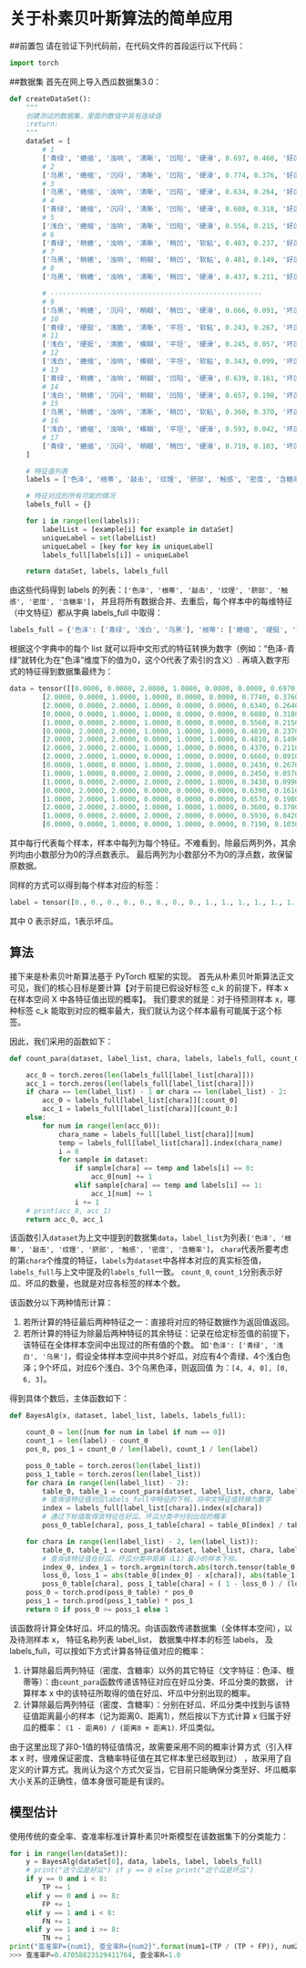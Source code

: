 # 关于朴素贝叶斯算法的简单应用
##前置包
请在验证下列代码前，在代码文件的首段运行以下代码：
```python
import torch
```

##数据集
首先在网上导入西瓜数据集3.0：
```python
def createDataSet():
    """
    创建测试的数据集，里面的数值中具有连续值
    :return:
    """
    dataSet = [
        # 1
        ['青绿', '蜷缩', '浊响', '清晰', '凹陷', '硬滑', 0.697, 0.460, '好瓜'],
        # 2
        ['乌黑', '蜷缩', '沉闷', '清晰', '凹陷', '硬滑', 0.774, 0.376, '好瓜'],
        # 3
        ['乌黑', '蜷缩', '浊响', '清晰', '凹陷', '硬滑', 0.634, 0.264, '好瓜'],
        # 4
        ['青绿', '蜷缩', '沉闷', '清晰', '凹陷', '硬滑', 0.608, 0.318, '好瓜'],
        # 5
        ['浅白', '蜷缩', '浊响', '清晰', '凹陷', '硬滑', 0.556, 0.215, '好瓜'],
        # 6
        ['青绿', '稍蜷', '浊响', '清晰', '稍凹', '软粘', 0.403, 0.237, '好瓜'],
        # 7
        ['乌黑', '稍蜷', '浊响', '稍糊', '稍凹', '软粘', 0.481, 0.149, '好瓜'],
        # 8
        ['乌黑', '稍蜷', '浊响', '清晰', '稍凹', '硬滑', 0.437, 0.211, '好瓜'],

        # ----------------------------------------------------
        # 9
        ['乌黑', '稍蜷', '沉闷', '稍糊', '稍凹', '硬滑', 0.666, 0.091, '坏瓜'],
        # 10
        ['青绿', '硬挺', '清脆', '清晰', '平坦', '软粘', 0.243, 0.267, '坏瓜'],
        # 11
        ['浅白', '硬挺', '清脆', '模糊', '平坦', '硬滑', 0.245, 0.057, '坏瓜'],
        # 12
        ['浅白', '蜷缩', '浊响', '模糊', '平坦', '软粘', 0.343, 0.099, '坏瓜'],
        # 13
        ['青绿', '稍蜷', '浊响', '稍糊', '凹陷', '硬滑', 0.639, 0.161, '坏瓜'],
        # 14
        ['浅白', '稍蜷', '沉闷', '稍糊', '凹陷', '硬滑', 0.657, 0.198, '坏瓜'],
        # 15
        ['乌黑', '稍蜷', '浊响', '清晰', '稍凹', '软粘', 0.360, 0.370, '坏瓜'],
        # 16
        ['浅白', '蜷缩', '浊响', '模糊', '平坦', '硬滑', 0.593, 0.042, '坏瓜'],
        # 17
        ['青绿', '蜷缩', '沉闷', '稍糊', '稍凹', '硬滑', 0.719, 0.103, '坏瓜']
    ]

    # 特征值列表
    labels = ['色泽', '根蒂', '敲击', '纹理', '脐部', '触感', '密度', '含糖率']

    # 特征对应的所有可能的情况
    labels_full = {}

    for i in range(len(labels)):
        labelList = [example[i] for example in dataSet]
        uniqueLabel = set(labelList)
        uniqueLabel = [key for key in uniqueLabel]
        labels_full[labels[i]] = uniqueLabel

    return dataSet, labels, labels_full
```

由这些代码得到 labels 的列表：`['色泽', '根蒂', '敲击', '纹理', '脐部', '触感', '密度', '含糖率']`，
并且将所有数据合并、去重后，每个样本中的每维特征（中文特征）都从字典 labels_full 中取得：
```python
labels_full = {'色泽': ['青绿', '浅白', '乌黑'], '根蒂': ['蜷缩', '硬挺', '稍蜷'], ...}
```
根据这个字典中的每个 list 就可以将中文形式的特征转换为数字（例如：“色泽-青绿”就转化为在"色泽”维度下的值为0，这个0代表了索引的含义）.
再填入数字形式的特征得到数据集最终为：
```python
data = tensor([[0.0000, 0.0000, 2.0000, 1.0000, 0.0000, 0.0000, 0.6970, 0.4600],
        [2.0000, 0.0000, 1.0000, 1.0000, 0.0000, 0.0000, 0.7740, 0.3760],
        [2.0000, 0.0000, 2.0000, 1.0000, 0.0000, 0.0000, 0.6340, 0.2640],
        [0.0000, 0.0000, 1.0000, 1.0000, 0.0000, 0.0000, 0.6080, 0.3180],
        [1.0000, 0.0000, 2.0000, 1.0000, 0.0000, 0.0000, 0.5560, 0.2150],
        [0.0000, 2.0000, 2.0000, 1.0000, 1.0000, 1.0000, 0.4030, 0.2370],
        [2.0000, 2.0000, 2.0000, 0.0000, 1.0000, 1.0000, 0.4810, 0.1490],
        [2.0000, 2.0000, 2.0000, 1.0000, 1.0000, 0.0000, 0.4370, 0.2110],
        [2.0000, 2.0000, 1.0000, 0.0000, 1.0000, 0.0000, 0.6660, 0.0910],
        [0.0000, 1.0000, 0.0000, 1.0000, 2.0000, 1.0000, 0.2430, 0.2670],
        [1.0000, 1.0000, 0.0000, 2.0000, 2.0000, 0.0000, 0.2450, 0.0570],
        [1.0000, 0.0000, 2.0000, 2.0000, 2.0000, 1.0000, 0.3430, 0.0990],
        [0.0000, 2.0000, 2.0000, 0.0000, 0.0000, 0.0000, 0.6390, 0.1610],
        [1.0000, 2.0000, 1.0000, 0.0000, 0.0000, 0.0000, 0.6570, 0.1980],
        [2.0000, 2.0000, 2.0000, 1.0000, 1.0000, 1.0000, 0.3600, 0.3700],
        [1.0000, 0.0000, 2.0000, 2.0000, 2.0000, 0.0000, 0.5930, 0.0420],
        [0.0000, 0.0000, 1.0000, 0.0000, 1.0000, 0.0000, 0.7190, 0.1030]])
```
其中每行代表每个样本，样本中每列为每个特征。不难看到，除最后两列外，其余列均由小数部分为0的浮点数表示。
最后两列为小数部分不为0的浮点数，故保留原数据。

同样的方式可以得到每个样本对应的标签：
```python
label = tensor([0., 0., 0., 0., 0., 0., 0., 0., 1., 1., 1., 1., 1., 1., 1., 1., 1.])
```
其中 0 表示好瓜，1表示坏瓜。

## 算法

接下来是朴素贝叶斯算法基于 PyTorch 框架的实现。
首先从朴素贝叶斯算法正文可见，我们的核心目标是要计算【对于前提已假设好标签 c_k 的前提下，样本 x 在样本空间 X 中各特征值出现的概率】。
我们要求的就是：对于待预测样本 x，哪种标签 c_k 能取到对应的概率最大，我们就认为这个样本最有可能属于这个标签。

因此，我们采用的函数如下：
```python
def count_para(dataset, label_list, chara, labels, labels_full, count_0, count_1):

    acc_0 = torch.zeros(len(labels_full[label_list[chara]]))
    acc_1 = torch.zeros(len(labels_full[label_list[chara]]))
    if chara == len(label_list) - 1 or chara == len(label_list) - 2:
        acc_0 = labels_full[label_list[chara]][:count_0]
        acc_1 = labels_full[label_list[chara]][count_0:]
    else:
        for num in range(len(acc_0)):
            chara_name = labels_full[label_list[chara]][num]
            temp = labels_full[label_list[chara]].index(chara_name)
            i = 0
            for sample in dataset:
                if sample[chara] == temp and labels[i] == 0:
                    acc_0[num] += 1
                elif sample[chara] == temp and labels[i] == 1:
                    acc_1[num] += 1
                i += 1
    # print(acc_0, acc_1)
    return acc_0, acc_1
```

该函数引入`dataset`为上文中提到的数据集`data`，`label_list`为列表`['色泽', '根蒂', '敲击', '纹理', '脐部', '触感', '密度', '含糖率']`，
`chara`代表所要考虑的第`chara`个维度的特征，`labels`为`dataset`中各样本对应的真实标签值，`labels_full`与上文中提及的`labels_full`一致。
`count_0`, `count_1`分别表示好瓜、坏瓜的数量，也就是对应各标签的样本个数。

该函数分以下两种情形计算：
1. 若所计算的特征最后两种特征之一：直接将对应的特征数据作为返回值返回。
2. 若所计算的特征为除最后两种特征的其余特征：记录在给定标签值的前提下，该特征在全体样本空间中出现过的所有值的个数。
如`'色泽': ['青绿', '浅白', '乌黑']`，假设全体样本空间中共8个好瓜，对应有4个青绿、4个浅白色泽；9个坏瓜，对应6个浅白、3个乌黑色泽，则返回值
为：`[4, 4, 0], [0, 6, 3]`。

得到具体个数后，主体函数如下：
```python
def BayesAlg(x, dataset, label_list, labels, labels_full):

    count_0 = len([num for num in label if num == 0])
    count_1 = len(label) - count_0
    pos_0, pos_1 = count_0 / len(label), count_1 / len(label)

    poss_0_table = torch.zeros(len(label_list))
    poss_1_table = torch.zeros(len(label_list))
    for chara in range(len(label_list) - 2):
        table_0, table_1 = count_para(dataset, label_list, chara, labels, labels_full, count_0, count_1)
        # 查询该特征值对应labels_full中特征的下标，将中文特征值转换为数字
        index = labels_full[label_list[chara]].index(x[chara])
        # 通过下标值取得该特征在好瓜、坏瓜分类中分别出现的概率
        poss_0_table[chara], poss_1_table[chara] = table_0[index] / table_0.sum(), table_1[index] / table_1.sum()

    for chara in range(len(label_list) - 2, len(label_list)):
        table_0, table_1 = count_para(dataset, label_list, chara, labels, labels_full, count_0, count_1)
        # 查询该特征值在好瓜、坏瓜分类中距离（L1）最小的样本下标。
        index_0, index_1 = torch.argmin(torch.abs(torch.tensor(table_0) - x[chara])), torch.argmin(torch.abs(torch.tensor(table_1) - x[chara]))
        loss_0, loss_1 = abs(table_0[index_0] - x[chara]), abs(table_1[index_1] - x[chara])
        poss_0_table[chara], poss_1_table[chara] = ( 1 - loss_0 ) / (loss_1 + loss_0), ( 1 - loss_1 ) / (loss_1 + loss_0)
    poss_0 = torch.prod(poss_0_table) * pos_0
    poss_1 = torch.prod(poss_1_table) * pos_1
    return 0 if poss_0 >= poss_1 else 1
```
该函数将计算全体好瓜、坏瓜的情况。向该函数传递数据集（全体样本空间），以及待测样本 x， 特征名称列表 label_list， 数据集中样本的标签 labels， 
及labels_full，可以按如下方式计算各特征值对应的概率：
1. 计算除最后两列特征（密度、含糖率）以外的其它特征（文字特征：色泽、根蒂等）：由`count_para`函数传递该特征对应在好瓜分类、坏瓜分类的数据，
计算样本 x 中的该特征所取得的值在好瓜、坏瓜中分别出现的概率。
2. 计算除最后两列特征（密度、含糖率）：分别在好瓜、坏瓜分类中找到与该特征值距离最小的样本（记为距离0、距离1），然后按以下方式计算 x 归属于好瓜的概率：
`(1 - 距离0) / (距离0 + 距离1)`. 坏瓜类似。

由于这里出现了非0-1值的特征值情况，故需要采用不同的概率计算方式（引入样本 x 时，很难保证密度、含糖率特征值在其它样本里已经取到过）
，故采用了自定义的计算方式。我尚认为这个方式欠妥当，它目前只能确保分类至好、坏瓜概率大小关系的正确性，值本身很可能是有误的。

## 模型估计
使用传统的查全率、查准率标准计算朴素贝叶斯模型在该数据集下的分类能力：
```python
for i in range(len(dataSet)):
    y = BayesAlg(dataSet[0], data, labels, label, labels_full)
    # print("这个瓜是好瓜") if y == 0 else print("这个瓜是坏瓜")
    if y == 0 and i < 8:
        TP += 1
    elif y == 0 and i >= 8:
        FP += 1
    elif y == 1 and i < 8:
        FN += 1
    elif y == 1 and i >= 8:
        TN += 1
print("查准率P={num1}, 查全率R={num2}".format(num1=(TP / (TP + FP)), num2=(TP / (TP + FN))))
>>> 查准率P=0.47058823529411764, 查全率R=1.0
```